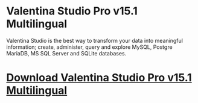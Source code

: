 # Valentina Studio Pro v15.1 Multilingual

Valentina Studio is the best way to transform your data into meaningful information; create, administer, query and explore MySQL, Postgre MariaDB, MS SQL Server and SQLite databases.

# [Download Valentina Studio Pro v15.1 Multilingual](https://developer.team/database-development/35368-valentina-studio-pro-v151-multilingual.html)
